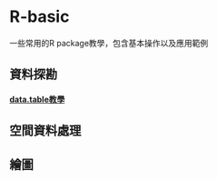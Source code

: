 # R-basic
一些常用的R package教學，包含基本操作以及應用範例

## 資料探勘
#### [data.table教學](https://kemushi54.github.io/R-basic/data_table.html)

## 空間資料處理

## 繪圖

